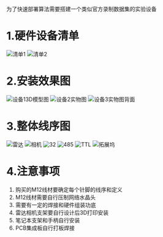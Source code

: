 为了快速部署算法需要搭建一个类似官方录制数据集的实验设备

# 1.硬件设备清单

![清单1](image/image-38.png)
![清单2](image/image-39.png)

# 2.安装效果图

![设备1](image/image-28.png "3D模型")3D模型图
![设备2](image/image-30.png "实物图")实物图
![设备3](image/image-29.png "俯视图")实物图背面

# 3.整体线序图

![雷达](image/image-32.png)
![相机](image/image-33.png)
![32](image/image-36.png)
![485](image/image-34.png)
![TTL](image/image-35.png)
![拓展坞](image/image-37.png)

# 4.注意事项

1. 购买的M12线材要确定每个针脚的线序和定义
2. M12线材需要自行压制网络水晶头
3. 需要有一定的焊接和硬件组装功底
4. 雷达相机支架要自行设计后3D打印安装
5. 笔记本支架和手柄自行安装
6. PCB集成板自行打板焊接
